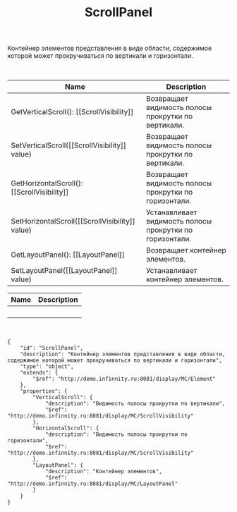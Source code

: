 ﻿---
layout: default
title: ScrollPanel
position: 6
categories: 
tags: 
---

Контейнер элементов представления в виде области, содержимое которой может прокручиваться по вертикали и горизонтали.

 

|Name|Description|
|----|-----------|
|GetVerticalScroll(): [[ScrollVisibility]]|Возвращает видимость полосы прокрутки по вертикали.|
|SetVerticalScroll([[ScrollVisibility]] value)|Возвращает видимость полосы прокрутки по вертикали.|
|GetHorizontalScroll(): [[ScrollVisibility]]|Возвращает видимость полосы прокрутки по горизонтали.|
|SetHorizontalScroll([[ScrollVisibility]] value)|Устанавливает видимость полосы прокрутки по горизонтали.|
|GetLayoutPanel(): [[LayoutPanel]]|Возвращает контейнер элементов.|
|SetLayoutPanel([[LayoutPanel]] value)|Устанавливает контейнер элементов.|

|Name|Description|
|----|-----------|
| | |

  

```
{
	"id": "ScrollPanel",
	"description": "Контейнер элементов представления в виде области, содержимое которой может прокручиваться по вертикали и горизонтали",
	"type": "object",
	"extends": {
		"$ref": "http://demo.infinnity.ru:8081/display/MC/Element"
	},
	"properties": {
		"VerticalScroll": {
			"description": "Видимость полосы прокрутки по вертикали",
			"$ref": "http://demo.infinnity.ru:8081/display/MC/ScrollVisibility"
		},
		"HorizontalScroll": {
			"description": "Видимость полосы прокрутки по горизонтали",
			"$ref": "http://demo.infinnity.ru:8081/display/MC/ScrollVisibility"
		},
		"LayoutPanel": {
			"description": "Контейнер элементов",
			"$ref": "http://demo.infinnity.ru:8081/display/MC/LayoutPanel"
		}
	}
}
```

 

 

